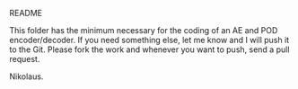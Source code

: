 README

This folder has the minimum necessary for the coding of an AE and POD encoder/decoder. If you need something else, let me know and I will push it to the Git. Please fork the work and whenever you want to push, send a pull request.

Nikolaus.